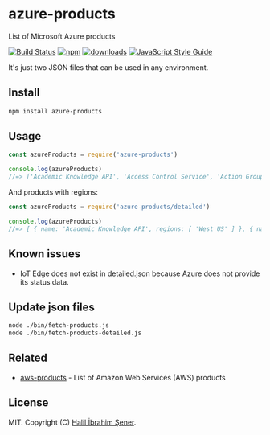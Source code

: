 # azure-products

List of Microsoft Azure products

[![Build Status][travis-image]][travis-url] [![npm][npm-image]][npm-url]
[![downloads][downloads-image]][npm-url]
[![JavaScript Style Guide][standardjs-image]](https://standardjs.com)

It's just two JSON files that can be used in any environment.

[travis-image]: https://travis-ci.org/hisener/azure-products.svg?branch=master
[travis-url]: https://travis-ci.org/hisener/azure-products
[npm-image]: https://img.shields.io/npm/v/azure-products.svg
[npm-url]: https://www.npmjs.com/package/azure-products
[downloads-image]: https://img.shields.io/npm/dm/azure-products.svg
[standardjs-image]: https://img.shields.io/badge/code_style-standard-brightgreen.svg

## Install

```bash
npm install azure-products
```

## Usage

```js
const azureProducts = require('azure-products')

console.log(azureProducts)
//=> ['Academic Knowledge API', 'Access Control Service', 'Action Groups', ...]
```

And products with regions:

```js
const azureProducts = require('azure-products/detailed')

console.log(azureProducts)
//=> [ { name: 'Academic Knowledge API', regions: [ 'West US' ] }, { name: 'Access Control Service', regions: [...] }, ...]
```

## Known issues
* IoT Edge does not exist in detailed.json because Azure does not provide its status data.

## Update json files
```bash
node ./bin/fetch-products.js
node ./bin/fetch-products-detailed.js
```

## Related
* [aws-products](https://github.com/hisener/aws-products) - List of Amazon Web Services (AWS) products

## License

MIT. Copyright (C) [Halil İbrahim Şener](https://halilsener.com).

